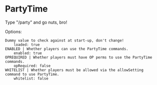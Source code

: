 # PartyTime

Type "/party" and go nuts, bro!

Options:

    Dummy value to check against at start-up, don't change!
        loaded: true
    ENABLED | Whether players can use the PartyTime commands.
        enabled: true
    OPREQUIRED | Whether players must have OP perms to use the PartyTime commands.
        opRequired: false
    WHITELIST | Whether players must be allowed via the allowSetting command to use PartyTime.
        whitelist: false
